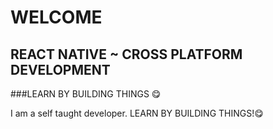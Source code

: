 # WELCOME 

## REACT NATIVE ~ CROSS PLATFORM DEVELOPMENT

###LEARN BY BUILDING THINGS 😋

I am a self taught developer. 
LEARN BY BUILDING THINGS!😋
